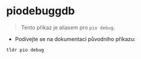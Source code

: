 # piodebuggdb

> Tento příkaz je aliasem pro `pio debug`.

- Podívejte se na dokumentaci původního příkazu:

`tldr pio debug`
